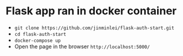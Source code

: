 # Flask app ran in docker container
- ```git clone https://github.com/jinminlei/flask-auth-start.git```
- ```cd flask-auth-start```
- ```docker-compose up```
- Open the page in the browser ```http://localhost:5000/```
